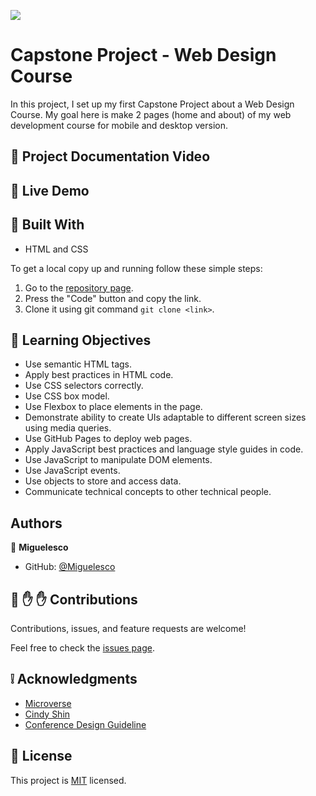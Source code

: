 ![](https://img.shields.io/badge/Microverse-blueviolet)

# Capstone Project - Web Design Course

In this project, I set up my first Capstone Project about a Web Design Course.  My goal here is make 2 pages (home and about) of my web development course for mobile and desktop version.
<!-- 
- ![screenshot](/public/preview-home-1.png)
- ![screenshot](/public/preview-home-2.png)
- ![screenshot](/public/preview-about-1.png)
- ![screenshot](/public/preview-about-2.png) -->

## :red_circle: Project Documentation Video

<!-- [Project Video](https://www.loom.com/share/60408e5dd515448bb22e8a5b1f82a0b3) -->
## :red_circle: Live Demo

<!-- [Live Preview Link](https://arthurgc.github.io/capstone-project-module-1/) -->

## :hammer: Built With

- HTML and CSS

To get a local copy up and running follow these simple steps:

1. Go to the [repository page](https://github.com/miguelesco/capstone-m1).
2. Press the "Code" button and copy the link.
3. Clone it using git command `git clone <link>`.

## :blue_book: Learning Objectives

- Use semantic HTML tags.
- Apply best practices in HTML code.
- Use CSS selectors correctly.
- Use CSS box model.
- Use Flexbox to place elements in the page.
- Demonstrate ability to create UIs adaptable to different screen sizes using media queries.
- Use GitHub Pages to deploy web pages.
- Apply JavaScript best practices and language style guides in code.
- Use JavaScript to manipulate DOM elements.
- Use JavaScript events.
- Use objects to store and access data.
- Communicate technical concepts to other technical people.

## Authors

👤 **Miguelesco**

- GitHub: [@Miguelesco](https://github.com/miguelesco)


## 🤝 :raised_hand: :raised_hand: Contributions

Contributions, issues, and feature requests are welcome!

Feel free to check the [issues page](https://github.com/miguelesco/capstone-m1/issues).

## :grey_exclamation: Acknowledgments

- [Microverse](https://www.microverse.org/)
- [Cindy Shin](https://www.behance.net/adagio07)
- [Conference Design Guideline](https://www.behance.net/gallery/29845175/CC-Global-Summit-2015)

## 📝 License

This project is [MIT](LICENSE) licensed.